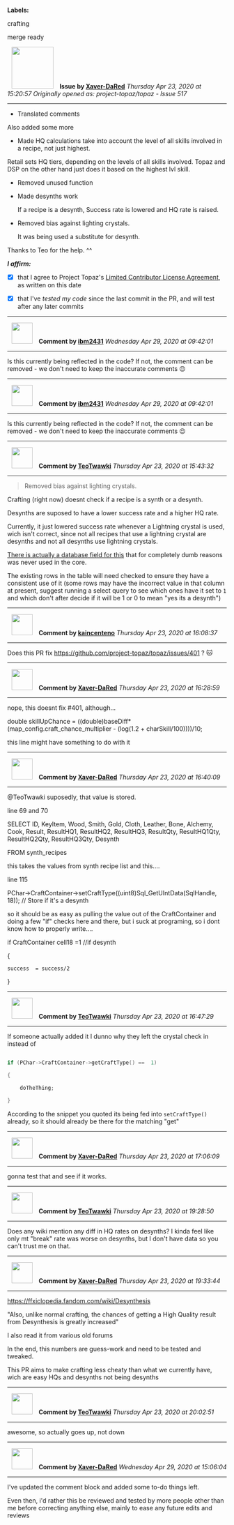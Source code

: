 **Labels:**

crafting

merge ready



<a href="https://github.com/Xaver-DaRed"><img src="https://avatars2.githubusercontent.com/u/60053999?v=4" width="96" height="96" hspace="10"></img></a> **Issue by [Xaver-DaRed](https://github.com/Xaver-DaRed)**
_Thursday Apr 23, 2020 at 15:20:57_
_Originally opened as: project-topaz/topaz - Issue 517_

----

- Translated comments
Also added some more

- Made HQ calculations take into account the level of all skills involved in a recipe, not just highest.
Retail sets HQ tiers, depending on the levels of all skills involved. Topaz and DSP on the other hand just does it based on the highest lvl skill.
- Removed unused function

- Made desynths work
  If a recipe is a desynth, Success rate is lowered and HQ rate is raised.

- Removed bias against lighting crystals.
  It was being used a substitute for desynth.

Thanks to Teo for the help. ^^

<!-- place 'x' mark between square [] brackets to affirm: -->
**_I affirm:_**
- [x] that I agree to Project Topaz's [Limited Contributor License Agreement](http://project-topaz.com/blob/release/CONTRIBUTOR_AGREEMENT.md), as written on this date
- [x] that I've _tested my code_ since the last commit in the PR, and will test after any later commits




----
<a href="https://github.com/ibm2431"><img src="https://avatars3.githubusercontent.com/u/13112942?v=4" width="48" height="48" hspace="10"></img></a> **Comment by [ibm2431](https://github.com/ibm2431)**
_Wednesday Apr 29, 2020 at 09:42:01_

----

Is this currently being reflected in the code? If not, the comment can be removed - we don't need to keep the inaccurate comments 😉 


----
<a href="https://github.com/ibm2431"><img src="https://avatars3.githubusercontent.com/u/13112942?v=4" width="48" height="48" hspace="10"></img></a> **Comment by [ibm2431](https://github.com/ibm2431)**
_Wednesday Apr 29, 2020 at 09:42:01_

----

Is this currently being reflected in the code? If not, the comment can be removed - we don't need to keep the inaccurate comments 😉 


----
<a href="https://github.com/TeoTwawki"><img src="https://avatars0.githubusercontent.com/u/6871475?v=4" width="48" height="48" hspace="10"></img></a> **Comment by [TeoTwawki](https://github.com/TeoTwawki)**
_Thursday Apr 23, 2020 at 15:43:32_

----

> Removed bias against lighting crystals.
Crafting (right now) doesnt check if a recipe is a synth or a desynth.
Desynths are suposed to have a lower success rate and a higher HQ rate.
Currently, it just lowered success rate whenever a Lightning crystal is used, wich isn't correct, since not all recipes that use a lightning crystal are desynths and not all desynths use lightning crystals.

[There is actually a database field for this](https://github.com/project-topaz/topaz/blob/release/sql/synth_recipes.sql#L28) that for completely dumb reasons was never used in the core.

The existing rows in the table will need checked to ensure they have a consistent use of it (some rows may have the incorrect value in that column at present, suggest running a select query to see which ones have it set to `1` and which don't after decide if it will be 1 or 0 to mean "yes its a desynth")


----
<a href="https://github.com/kaincenteno"><img src="https://avatars3.githubusercontent.com/u/26943220?v=4" width="48" height="48" hspace="10"></img></a> **Comment by [kaincenteno](https://github.com/kaincenteno)**
_Thursday Apr 23, 2020 at 16:08:37_

----

Does this PR fix https://github.com/project-topaz/topaz/issues/401 ? :cat: 


----
<a href="https://github.com/Xaver-DaRed"><img src="https://avatars2.githubusercontent.com/u/60053999?v=4" width="48" height="48" hspace="10"></img></a> **Comment by [Xaver-DaRed](https://github.com/Xaver-DaRed)**
_Thursday Apr 23, 2020 at 16:28:59_

----

nope, this doesnt fix #401, although...

double skillUpChance = ((double)baseDiff*(map_config.craft_chance_multiplier - (log(1.2 + charSkill/100))))/10;

this line might have something to do with it


----
<a href="https://github.com/Xaver-DaRed"><img src="https://avatars2.githubusercontent.com/u/60053999?v=4" width="48" height="48" hspace="10"></img></a> **Comment by [Xaver-DaRed](https://github.com/Xaver-DaRed)**
_Thursday Apr 23, 2020 at 16:40:09_

----

@TeoTwawki suposedly, that value is stored.

line 69 and 70
SELECT ID, KeyItem, Wood, Smith, Gold, Cloth, Leather, Bone, Alchemy, Cook, Result, ResultHQ1, ResultHQ2, ResultHQ3, ResultQty, ResultHQ1Qty, ResultHQ2Qty, ResultHQ3Qty, Desynth

FROM synth_recipes

this takes the values from synth recipe list and this....
line 115

PChar->CraftContainer->setCraftType((uint8)Sql_GetUIntData(SqlHandle, 18)); // Store if it's a desynth

so it should be as easy as pulling the value out of the CraftContainer and doing a few "if" checks here and there, but i suck at programing, so i dont know how to properly write....

if CraftContainer cell18 =1 //if desynth
{
    success  = success/2
}


----
<a href="https://github.com/TeoTwawki"><img src="https://avatars0.githubusercontent.com/u/6871475?v=4" width="48" height="48" hspace="10"></img></a> **Comment by [TeoTwawki](https://github.com/TeoTwawki)**
_Thursday Apr 23, 2020 at 16:47:29_

----

If someone actually added it I dunno why they left the crystal check in instead of 
```cpp
if (PChar->CraftContainer->getCraftType() ==  1)
{
    doTheThing;
}
```
According to the snippet you quoted its being fed into `setCraftType()` already, so it should already be there for the matching "get"


----
<a href="https://github.com/Xaver-DaRed"><img src="https://avatars2.githubusercontent.com/u/60053999?v=4" width="48" height="48" hspace="10"></img></a> **Comment by [Xaver-DaRed](https://github.com/Xaver-DaRed)**
_Thursday Apr 23, 2020 at 17:06:09_

----

gonna test that and see if it works.


----
<a href="https://github.com/TeoTwawki"><img src="https://avatars0.githubusercontent.com/u/6871475?v=4" width="48" height="48" hspace="10"></img></a> **Comment by [TeoTwawki](https://github.com/TeoTwawki)**
_Thursday Apr 23, 2020 at 19:28:50_

----

Does any wiki mention any diff in HQ rates on desynths? I kinda feel like only mt "break" rate was worse on desynths, but I don't have data so you can't trust me on that.


----
<a href="https://github.com/Xaver-DaRed"><img src="https://avatars2.githubusercontent.com/u/60053999?v=4" width="48" height="48" hspace="10"></img></a> **Comment by [Xaver-DaRed](https://github.com/Xaver-DaRed)**
_Thursday Apr 23, 2020 at 19:33:44_

----

https://ffxiclopedia.fandom.com/wiki/Desynthesis
"Also, unlike normal crafting, the chances of getting a High Quality result from Desynthesis is greatly increased"

I also read it from various old forums

In the end, this numbers are guess-work and need to be tested and tweaked.

This PR aims to make crafting less cheaty than what we currently have, wich are easy HQs and desynths not being desynths


----
<a href="https://github.com/TeoTwawki"><img src="https://avatars0.githubusercontent.com/u/6871475?v=4" width="48" height="48" hspace="10"></img></a> **Comment by [TeoTwawki](https://github.com/TeoTwawki)**
_Thursday Apr 23, 2020 at 20:02:51_

----

 awesome, so actually goes up, not down


----
<a href="https://github.com/Xaver-DaRed"><img src="https://avatars2.githubusercontent.com/u/60053999?v=4" width="48" height="48" hspace="10"></img></a> **Comment by [Xaver-DaRed](https://github.com/Xaver-DaRed)**
_Wednesday Apr 29, 2020 at 15:06:04_

----

I've updated the comment block and added some to-do things left.
Even then, i'd rather this be reviewed and tested by more people other than me before correcting anything else, mainly to ease any future edits and reviews
